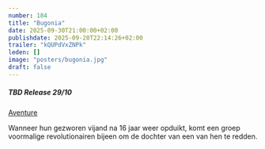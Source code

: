 ```yaml
---
number: 184
title: "Bugonia"
date: 2025-09-30T21:00:00+02:00
publishdate: 2025-09-20T22:14:26+02:00
trailer: "kQUPdVxZNPk"
leden: []
image: "posters/bugonia.jpg"
draft: false
---
```


##### TBD Release 29/10

[Aventure](https://cinema-aventure.be/catalogue/movie/?E365966E-CF56-8B69-C2DB-30F5D35206E6)

Wanneer hun gezworen vijand na 16 jaar weer opduikt, komt een groep voormalige revolutionairen bijeen om de dochter van een van hen te redden.
<!--more-->
